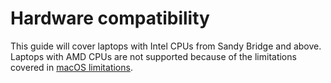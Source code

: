 # Hardware compatibility

This guide will cover laptops with Intel CPUs from Sandy Bridge and above. Laptops with AMD CPUs are not supported because of the limitations covered in [macOS limitations](macos-limits.md).

